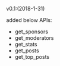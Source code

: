 ﻿v0.1:(2018-1-31)

added below APIs:

- get_sponsors
- get_moderators
- get_stats
- get_posts
- get_top_posts